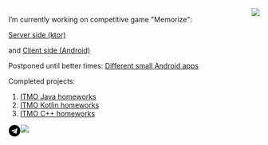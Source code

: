  <img align="right" src="https://github-readme-stats.vercel.app/api/top-langs/?username=NULL31337&hide=javascript,html&theme=gotham" />



I’m currently working on competitive game "Memorize": 
    
   [Server side (ktor)](https://github.com/NULL31337/MemorizeGame)
    
   and [Client side (Android)](https://github.com/NULL31337/MemorizeGameAndroid)


Postponed until better times: [Different small Android apps](https://github.com/NULL31337/RetrofitTraining)



Сompleted projects:
1) [ITMO Java homeworks](https://github.com/NULL31337/Paradigms---Java)
2) [ITMO Kotlin homeworks](https://github.com/NULL31337/Kotlin_HW)
3) [ITMO C++ homeworks](https://github.com/NULL31337/CPP-KT)

<a href="https://t.me/NULL3301">
         <img src= "telegram.png" width="5%" align = "left">
         <img align="" src="https://komarev.com/ghpvc/?username=NULL31337" />
</a>

